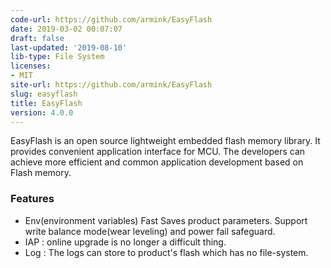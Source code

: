 ```yaml
---
code-url: https://github.com/armink/EasyFlash
date: 2019-03-02 00:07:07
draft: false
last-updated: '2019-08-10'
lib-type: File System
licenses:
- MIT
site-url: https://github.com/armink/EasyFlash
slug: easyflash
title: EasyFlash
version: 4.0.0
---
```


EasyFlash is an open source lightweight embedded flash memory library. It provides convenient application interface for MCU. The developers can achieve more efficient and common application development based on Flash memory. 

<!--more-->

### Features
- Env(environment variables) Fast Saves product parameters. Support write balance mode(wear leveling) and power fail safeguard.
- IAP : online upgrade is no longer a difficult thing.
- Log : The logs can store to product's flash which has no file-system.
